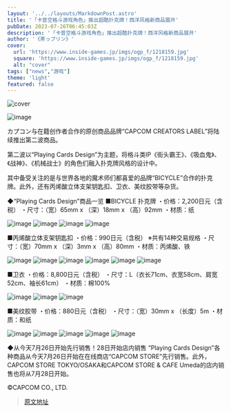 ```yaml
---
layout: '../../layouts/MarkdownPost.astro'
title: '「卡普空格斗游戏角色」推出超酷扑克牌！西洋风格新商品展开'
pubDate: 2023-07-26T06:45:03Z
description: '「卡普空格斗游戏角色」推出超酷扑克牌！西洋风格新商品展开'
author: '《茶っプリン》'
cover:
  url: 'https://www.inside-games.jp/imgs/ogp_f/1218159.jpg'
  square: 'https://www.inside-games.jp/imgs/ogp_f/1218159.jpg'
  alt: "cover"
tags: ["news","游戏"]
theme: 'light'
featured: false
---
```


![cover](https://www.inside-games.jp/imgs/ogp_f/1218159.jpg)

![image](https://www.inside-games.jp/imgs/zoom/1218153.jpg)

カプコン与在籍创作者合作的原创商品品牌“CAPCOM CREATORS LABEL”将陆续推出第二波商品。

第二波以“Playing Cards Design”为主题，将格斗类IP《街头霸王》、《吸血鬼》、《战神》、《机械战士》的角色们融入扑克牌风格的设计中。

其中备受关注的是与世界各地的魔术师们都喜爱的品牌“BICYCLE”合作的扑克牌。此外，还有丙烯酸立体支架钥匙扣、卫衣、美纹胶带等杂货。

◆“Playing Cards Design”商品一览
■BICYCLE 扑克牌
・价格：2,200日元（含税）
・尺寸：（宽）65mm x （深）18mm x （高）92mm
・材质：纸

![image](https://www.inside-games.jp/imgs/zoom/1218138.jpg)
![image](https://www.inside-games.jp/imgs/zoom/1218150.jpg)
![image](https://www.inside-games.jp/imgs/zoom/1218151.jpg)
![image](https://www.inside-games.jp/imgs/zoom/1218152.jpg)

■丙烯酸立体支架钥匙扣
・价格：990日元（含税） ※共有14种交易规格
・尺寸：（宽）70mm x （深）3mm x （高）80mm
・材质：丙烯酸、铁

![image](https://www.inside-games.jp/imgs/zoom/1218157.jpg)
![image](https://www.inside-games.jp/imgs/zoom/1218141.jpg)
![image](https://www.inside-games.jp/imgs/zoom/1218142.jpg)
![image](https://www.inside-games.jp/imgs/zoom/1218143.jpg)
![image](https://www.inside-games.jp/imgs/zoom/1218144.jpg)
![image](https://www.inside-games.jp/imgs/zoom/1218145.jpg)

■卫衣
・价格：8,800日元（含税）
・尺寸：L（衣长71cm、衣宽58cm、肩宽52cm、袖长61cm）
・材质：棉100%

![image](https://www.inside-games.jp/imgs/zoom/1218156.jpg)
![image](https://www.inside-games.jp/imgs/zoom/1218139.jpg)
![image](https://www.inside-games.jp/imgs/zoom/1218140.jpg)

■美纹胶带
・价格：880日元（含税）
・尺寸：（宽）30mm x （长度）5m
・材质：和纸

![image](https://www.inside-games.jp/imgs/zoom/1218158.jpg)
![image](https://www.inside-games.jp/imgs/zoom/1218146.jpg)
![image](https://www.inside-games.jp/imgs/zoom/1218147.jpg)
![image](https://www.inside-games.jp/imgs/zoom/1218148.jpg)
![image](https://www.inside-games.jp/imgs/zoom/1218149.jpg)

◆从今天7月26日开始先行销售！28日开始店内销售
“Playing Cards Design”各种商品从今天7月26日开始在在线商店“CAPCOM STORE”先行销售。此外，CAPCOM STORE TOKYO/OSAKA和CAPCOM STORE & CAFE Umeda的店内销售也将从7月28日开始。

©CAPCOM CO., LTD.

>[原文地址](https://www.inside-games.jp/article/2023/07/26/147420.html)  